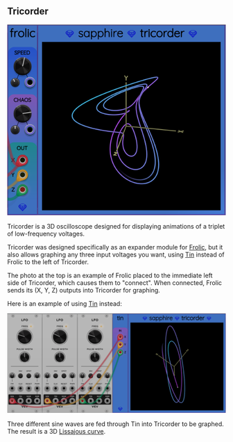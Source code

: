 ## Tricorder

![Tricorder](images/frolic_tricorder.png)

Tricorder is a 3D oscilloscope designed for displaying
animations of a triplet of low-frequency voltages.

Tricorder was designed specifically as an expander module
for [Frolic](Frolic.md), but it also allows graphing
any three input voltages you want, using [Tin](Tin.md)
instead of Frolic to the left of Tricorder.

The photo at the top is an example of Frolic placed to the immediate
left side of Tricorder, which causes them to "connect".
When connected, Frolic sends its (X, Y, Z) outputs
into Tricorder for graphing.

Here is an example of using [Tin](Tin.md) instead:

![Tin and Tricorder](images/tin_tricorder.png)

Three different sine waves are fed through Tin into Tricorder
to be graphed. The result is a 3D [Lissajous curve](https://en.wikipedia.org/wiki/Lissajous_curve).
